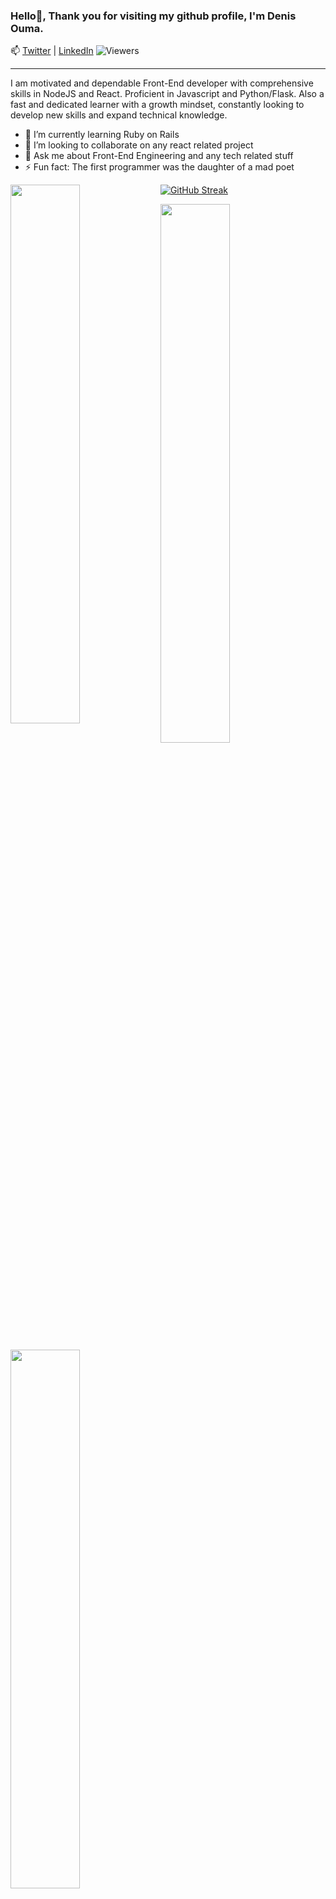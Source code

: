 ### Hello👋, Thank you for visiting my github profile, I'm Denis Ouma. 
📫 [Twitter](https://twitter.com/Noddyboi1) | [LinkedIn](https://www.linkedin.com/in/denisouma/)
![Viewers](https://gpvc.arturio.dev/DenisOuma)
<hr />
I am motivated and dependable Front-End developer with comprehensive skills in
NodeJS and React. Proficient in Javascript and Python/Flask. Also a fast and
dedicated learner with a growth mindset, constantly looking to develop new
skills and expand technical knowledge.

- 🌱 I’m currently learning Ruby on Rails
- 👯 I’m looking to collaborate on any react related project
- 💬 Ask me about Front-End Engineering and any tech related stuff
- ⚡ Fun fact: The first programmer was the daughter of a mad poet
 
[![GitHub Streak](http://github-readme-streak-stats.herokuapp.com?user=DenisOuma&theme=radical)](https://git.io/streak-stats)
<img align = "left" width = "47%" src = "https://github-readme-stats.vercel.app/api?username=DenisOuma&show_icons=true&theme=radical"/>

<img align = "left" width = "47%" src = "https://github-readme-stats.vercel.app/api/top-langs/?username=DenisOuma&layout=compact"/>
<img align = "left" width = "47%" src = "https://www.codewars.com/users/DenisOuma/badges/large"/>


